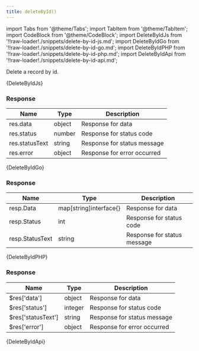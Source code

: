 ```yaml
---
title: deleteById()
---
```


import Tabs from '@theme/Tabs';
import TabItem from '@theme/TabItem';
import CodeBlock from '@theme/CodeBlock';
import DeleteByIdJs from '!!raw-loader!./snippets/delete-by-id-js.md';
import DeleteByIdGo from '!!raw-loader!./snippets/delete-by-id-go.md';
import DeleteByIdPHP from '!!raw-loader!./snippets/delete-by-id-php.md';
import DeleteByIdApi from '!!raw-loader!./snippets/delete-by-id-api.md';

Delete a record by id.

<Tabs>
  <TabItem value="javascript" label="Javascript" default>
    <CodeBlock className="language-jsx">
      {DeleteByIdJs}
    </CodeBlock>

### Response

| Name            | Type   | Description |
| --------------- | ------ | ----------- | 
| res.data    | object | Response for data |
| res.status  | number | Response for status code |
| res.statusText | string | Response for status message |
| res.error | object | Response for error occurred |

  </TabItem>
  <TabItem value="go" label="Go" default>
    <CodeBlock className="language-jsx">
      {DeleteByIdGo}
    </CodeBlock>

### Response

| Name            | Type   | Description |
| --------------- | ------ | ----------- | 
| resp.Data    | map[string]interface{} | Response for data |
| resp.Status  | int | Response for status code |
| resp.StatusText | string | Response for status message |

  </TabItem>
  <TabItem value="php" label="PHP" default>
    <CodeBlock className="language-jsx">
      {DeleteByIdPHP}
    </CodeBlock>

### Response

| Name            | Type   | Description |
| --------------- | ------ | ----------- | 
| $res['data']    | object | Response for data |
| $res['status']  | integer | Response for status code |
| $res['statusText'] | string | Response for status message |
| $res['error'] | object | Response for error occurred |

  </TabItem>
  <TabItem value="API" label="API">
    <CodeBlock className="language-jsx" title="[DELETE]">
      {DeleteByIdApi}
    </CodeBlock>
  </TabItem>
</Tabs>
